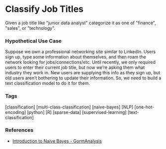 # Classify Job Titles
Given a job title like "junior data analyst" categorize it as one of "finance", "sales", or "technology".

### Hypothetical Use Case
Suppose we own a professional networking site similar to LinkedIn. Users sign up, type some information about themselves, and then roam the network looking for jobs/connections/etc. Until recently, we only required users to enter their current job title, but now we’re asking them what industry they work in. New users are supplying this info as they sign up, but old users aren’t bothering to update their information. So, we need to build a text classification model to do it for them.

### Tags
[classification] [multi-class-classification] [naive-bayes] [NLP] [one-hot-encoding] [python] [R] [sparse-data] [supervised-learning] [text-classification]

### References
- [Introduction to Naive Bayes - GormAnalysis](http://gormanalysis.com/introduction-to-naive-bayes/)

